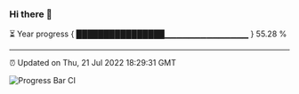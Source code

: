 ### Hi there 👋

⏳ Year progress { ████████████████▁▁▁▁▁▁▁▁▁▁▁▁▁▁ } 55.28 %

---

⏰ Updated on Thu, 21 Jul 2022 18:29:31 GMT

![Progress Bar CI](https://github.com/ZhaoGui/ZhaoGui/workflows/Progress%20Bar%20CI/badge.svg)
